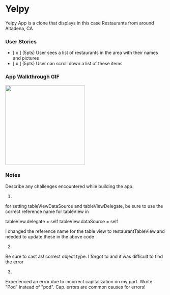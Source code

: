 # Yelpy






Yelpy App is a clone that displays in this case Restaurants from around Altadena, CA



### User Stories


- [ x ] (5pts) User sees a list of restaurants in the area with their names and pictures
- [ x ] (5pts) User can scroll down a list of these items


### App Walkthrough GIF


<img src="https://imgur.com/axqkqnv.gif" width=250><br>

### Notes
Describe any challenges encountered while building the app.



1.
for setting tableViewDataSource and tableViewDelegate, be sure to use the correct reference name for tableView in

tableView.delegate = self
tableView.dataSource = self

I changed the reference name for the table view to restaurantTableView and needed to update these in the above code

2.
Be sure to cast as! correct object type. I forgot to and it was difficult to find the error


3.
Experienced an error due to incorrect capitalization on my part. Wrote "Pod" instead of "pod". Cap. errors are common causes for errors!
